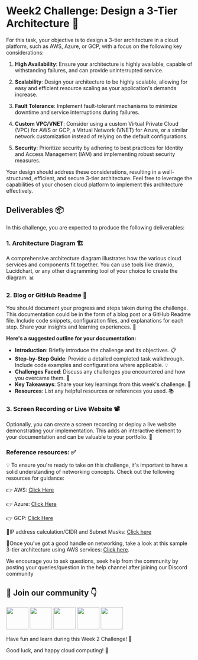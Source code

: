 
# Week2 Challenge: Design a 3-Tier Architecture 🚀

For this task, your objective is to design a 3-tier architecture in a cloud platform, such as AWS, Azure, or GCP, with a focus on the following key considerations:

1. **High Availability**: Ensure your architecture is highly available, capable of withstanding failures, and can provide uninterrupted service.

2. **Scalability**: Design your architecture to be highly scalable, allowing for easy and efficient resource scaling as your application's demands increase.

3. **Fault Tolerance**: Implement fault-tolerant mechanisms to minimize downtime and service interruptions during failures.

4. **Custom VPC/VNET**: Consider using a custom Virtual Private Cloud (VPC) for AWS or GCP, a Virtual Network (VNET) for Azure, or a similar network customization instead of relying on the default configurations.

5. **Security**: Prioritize security by adhering to best practices for Identity and Access Management (IAM) and implementing robust security measures.

Your design should address these considerations, resulting in a well-structured, efficient, and secure 3-tier architecture.
Feel free to leverage the capabilities of your chosen cloud platform to implement this architecture effectively.


## Deliverables 📦

In this challenge, you are expected to produce the following deliverables:

### 1. Architecture Diagram 🏗️
A comprehensive architecture diagram illustrates how the various cloud services and components fit together. You can use tools like draw.io, Lucidchart, or any other diagramming tool of your choice to create the diagram. 📊

### 2. Blog or GitHub Readme 📄
You should document your progress and steps taken during the challenge. This documentation could be in the form of a blog post or a GitHub Readme file. Include code snippets, configuration files, and explanations for each step. Share your insights and learning experiences. 📝

**Here's a suggested outline for your documentation:**

- **Introduction**: Briefly introduce the challenge and its objectives. 📋
- **Step-by-Step Guide**: Provide a detailed completed task walkthrough. Include code examples and configurations where applicable. 💡
- **Challenges Faced**: Discuss any challenges you encountered and how you overcame them. 🤔
- **Key Takeaways**: Share your key learnings from this week's challenge. 🧐
- **Resources**: List any helpful resources or references you used. 📚

### 3. Screen Recording or Live Website 📽️
Optionally, you can create a screen recording or deploy a live website demonstrating your implementation. This adds an interactive element to your documentation and can be valuable to your portfolio. 🎥


### Reference resources: ✅
💡 To ensure you're ready to take on this challenge, it's important to have a solid understanding of networking concepts. Check out the following resources for guidance:

👉 AWS: [Click Here](https://youtu.be/yUhzvVrwkV8?si=CZs9EllFW8Lp3G17)

👉 Azure: [Click Here](https://youtu.be/fzaWF9OzkRs)

👉 GCP: [Click Here](https://youtu.be/XLaFU1t9pM8)

🚀IP address calculation/CIDR and Subnet Masks: [Click here](https://youtu.be/G1azmL5-eQI)

📌Once you've got a good handle on networking, take a look at this sample 3-tier architecture using AWS services: [Click here](https://docs.aws.amazon.com/whitepapers/latest/web-application-hosting-best-practices/an-aws-cloud-architecture-for-web-hosting.html).

We encourage you to ask questions, seek help from the community by posting your queries/question in the help channel after joining our Discord community

## 🔗 Join our community 👇


<a href="https://discord.com/invite/FMtJ2bVRUE"><img src="https://img.icons8.com/color/2x/discord--v2.png" height="60px"></img></a>
<a href="https://github.com/TheCloudOpsCommunity"><img src="https://user-images.githubusercontent.com/91791257/235086411-9ec7aa5e-c095-44ce-b9e6-57b3bc3fead2.png" height="60px"></img></a>
<a href="https://twitter.com/thecloudopscomm"><img src="https://i.postimg.cc/pVqVTNJd/X-logo.png" height="60px"></img></a>
<a href="https://www.linkedin.com/company/thecloudopscomm/"><img src="https://img.icons8.com/fluency/2x/linkedin.png" height="60px"></img></a>
<a href="https://www.instagram.com/techtutorialswithpiyush/"><img src="https://user-images.githubusercontent.com/91791257/235086447-47658b7b-71fa-4baf-830a-3ba9b3a76a47.png" height="60px"></img></a>


Have fun and learn during this Week 2 Challenge! 🤗

Good luck, and happy cloud computing! 🌟
